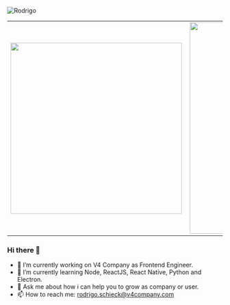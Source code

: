 

![Rodrigo](https://i.imgur.com/thEWiNy.jpg)


<center>
<table>
  <tr>
      <td><img width="400px" align="left" src="https://github-readme-stats.vercel.app/api/top-langs/?username=rodrigodh&hide=html&layout=compact&theme=tokyonight" /></td>
      <td><img width="495px" align="left" src="https://github-readme-stats.vercel.app/api?username=rodrigodh&theme=tokyonight" /></td>
  </tr>   
</table>
</center>

### Hi there 👋

- 🔭 I’m currently working on V4 Company as Frontend Engineer.
- 🌱 I’m currently learning Node, ReactJS, React Native, Python and Electron.
- 💬 Ask me about how i can help you to grow as company or user.
- 📫 How to reach me: rodrigo.schieck@v4company.com
